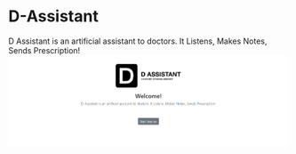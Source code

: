 # D-Assistant

D Assistant is an artificial assistant to doctors. It Listens, Makes Notes, Sends Prescription!
\
![](/static/home.png)
